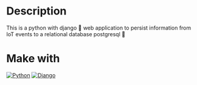 # Description
This is a python with django 🐍 web application to persist information from IoT events to a relational database postgresql 🐘

# Make with
[![Python](https://img.shields.io/badge/python-2b5b84?style=for-the-badge&logo=python&logoColor=white&labelColor=000000)]()
[![Django](https://img.shields.io/badge/django-44B78B?style=for-the-badge&logo=django&logoColor=white&labelColor=000000)]()


